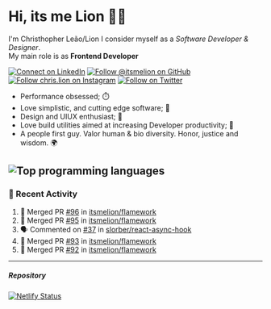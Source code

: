 # Hi, its me Lion 👋🦁

I'm Christhopher Leão/Lion
I consider myself as a _Software Developer & Designer_.<br/>My main role is as <b>Frontend Developer</b>
<br />

[![Connect on LinkedIn](https://img.shields.io/badge/--linkedin?label=LinkedIn&logo=LinkedIn&style=social)](https://www.linkedin.com/in/chrislion)
[![Follow @itsmelion on GitHub](https://img.shields.io/github/followers/itsmelion?label=follow%20%40itsmeLion&style=social)](https://github.com/itsmelion)
[![Follow chris.lion on Instagram](https://img.shields.io/badge/--instagram?label=@chris.lion&logo=Instagram&style=social)](https://instagram.com/chris.lion)
[![Follow on Twitter](https://img.shields.io/badge/--twitter?label=@ChrisLion_me&logo=Twitter&style=social)](https://twitter.com/chrislion_me)

- Performance obsessed; ⏱️
- Love simplistic, and cutting edge software; 📆
- Design and UIUX enthusiast; 🎨
- Love build utilities aimed at increasing Developer productivity; 🧰
- A people first guy. Valor human & bio diversity. Honor, justice and wisdom. 🌍

![Top programming languages](https://github-readme-stats.vercel.app/api/top-langs/?username=itsmelion&hide=php)
---
### 📰 Recent Activity

<!--START_SECTION:activity-->
1. 🎉 Merged PR [#96](https://github.com//itsmelion/flamework/pull/96) in [itsmelion/flamework](https://github.com//itsmelion/flamework)
2. 🎉 Merged PR [#95](https://github.com//itsmelion/flamework/pull/95) in [itsmelion/flamework](https://github.com//itsmelion/flamework)
3. 🗣 Commented on [#37](https://github.com//slorber/react-async-hook/issues/37) in [slorber/react-async-hook](https://github.com//slorber/react-async-hook)
4. 🎉 Merged PR [#93](https://github.com//itsmelion/flamework/pull/93) in [itsmelion/flamework](https://github.com//itsmelion/flamework)
5. 🎉 Merged PR [#92](https://github.com//itsmelion/flamework/pull/92) in [itsmelion/flamework](https://github.com//itsmelion/flamework)
<!--END_SECTION:activity-->

___

##### Repository
[![Netlify Status](https://api.netlify.com/api/v1/badges/9e2e6136-1ab9-42fc-8d4e-188512d5d841/deploy-status)](https://app.netlify.com/sites/lion-portfolio/deploys)
